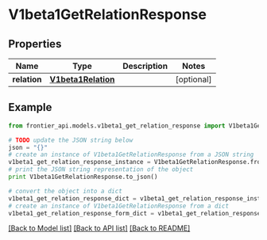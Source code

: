 # V1beta1GetRelationResponse


## Properties
Name | Type | Description | Notes
------------ | ------------- | ------------- | -------------
**relation** | [**V1beta1Relation**](V1beta1Relation.md) |  | [optional] 

## Example

```python
from frontier_api.models.v1beta1_get_relation_response import V1beta1GetRelationResponse

# TODO update the JSON string below
json = "{}"
# create an instance of V1beta1GetRelationResponse from a JSON string
v1beta1_get_relation_response_instance = V1beta1GetRelationResponse.from_json(json)
# print the JSON string representation of the object
print V1beta1GetRelationResponse.to_json()

# convert the object into a dict
v1beta1_get_relation_response_dict = v1beta1_get_relation_response_instance.to_dict()
# create an instance of V1beta1GetRelationResponse from a dict
v1beta1_get_relation_response_form_dict = v1beta1_get_relation_response.from_dict(v1beta1_get_relation_response_dict)
```
[[Back to Model list]](../README.md#documentation-for-models) [[Back to API list]](../README.md#documentation-for-api-endpoints) [[Back to README]](../README.md)


